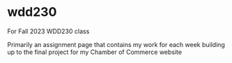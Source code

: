 # wdd230
For Fall 2023 WDD230 class

Primarily an assignment page that contains my work for each week building up to the final project for my Chamber of Commerce website
